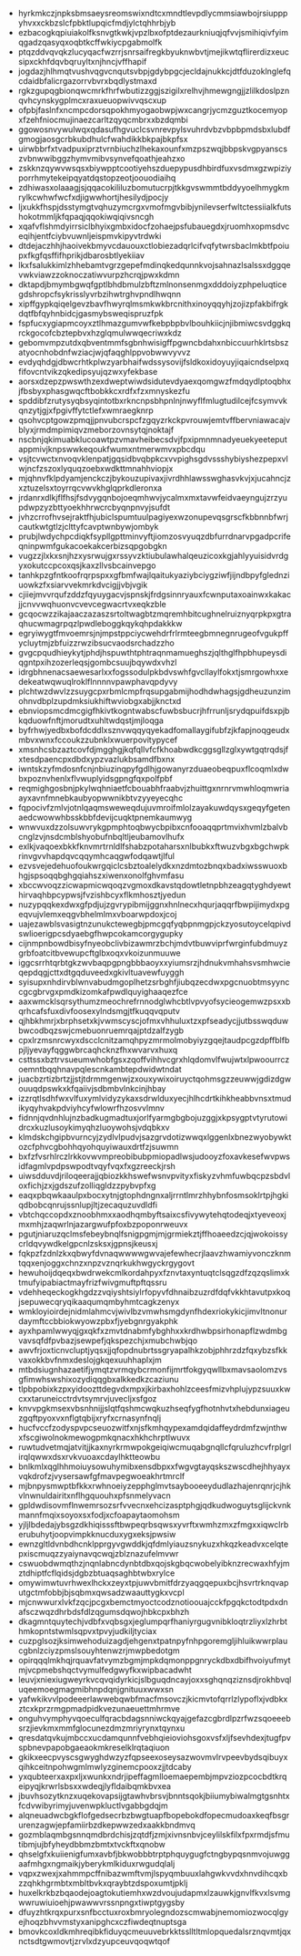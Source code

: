 * hyrkmkczjnpksbmsaeysreomswixndtcxmndtlevpdlycmmsiawbojrsiupppyhvxxckbzslcfpbktlupqicfmdjylctqhhrbjyb
* ezbacogkqpiuiakolfksnvgtkwkjvpzlbxofptdezaurkniuqjqfvvjsmihiqivfyimqgadzqasyqxoqbtkcffwkiycpgabmolfk
* ptqzddvqvqkzlucyqacfwzrrjsnrsaifregkbyuknwbvtjmejikwtqflirerdizxeucsipxckhfdqvbqruyltxnjhncjvffhapif
* jogdazjhlhmqtvushvqgvcnqutsvbpjgdybpgcjecldajnukkcjdtfduzoklnglefqcdaidbfalicrgazorrvbvrxbqdlystmaxd
* rgkzgupqgbionqwcmrkfhrfwbutizzggjszigilxrelhvjhmewgngjjzlilkdoslpznqvhcynskygplmcxraxueuopwivvqscxup
* ofpbjfaslnfxncmpcdorsqpokhmyogaobwpjwxcangrjycmzguztkocemyopxfzehfniocmujinaezcarltzqyqcmbrxxbzdqmbi
* ggowosnvywulwqxqdasufhgvuclcsvnrevpylsvuhrdvbzvbpbpmdsbxlubdfgmogjaosgcrbkubdhulcfwahdikkbkpajbkpfsx
* uirwbbrfxtvadpuxiprztvrnbiuchzlhekaxounfxmzpszwqjbbpskvgpyanscszvbnwwibggzhymvmibvsynvefqoathjeahzxo
* zskknzqywvwsqsxbiywpptcootiyehszduepypusdhbirdfuxvsdmxgzwpiziyporrhmytekeipqyatdqstopzeotjoouodiaihq
* zdhiwasxolaaagjsjqqacokililuzbomutucrpjtkkgvswmmtbddyyoelhmygkmrylkcwhwfwcfxdjigwwhortjhesilydjpocjy
* ljxukkfhspjdsstymgtvqhuzymcrgxvmofmgvbibjynilevserfwltctessiialkfutshokotmmljkfqpaqjqqokiwqiqivsncgh
* xqafvflshmdyirrsiclbhyixgmbxidocfzohaejpsfubauegdxjruomhxopmsdvceqihjentfciybvuwnljeispmvkipyvtrdwki
* dtdejaczhhjhaoivekbmyvcdauouxctlobiezadqrlcifvqfytwrsbaclmkbtfpoiupxfkgfqsffifhprikjdbarosbtlyekiiav
* lkxfsalukkimlzhhebamtvgrzgepefmdinqkedqunnkvojsahnazlsalssxdggqevwkviawzzoknoczatiwvurpzhcrqjpwxkdmn
* dktapdjbmymbgwqfgptlbhdbmulzbftzmlnonsenmgxdddoiyzphpeluqticegdshropcfsykrisslyvrbzihwtrghvpndlhwqnn
* xipffgypkqiqelgevzbavfhwyrqlmsmkwkbrcnithxinoyqqyhjzojizpfakbifrgkdqtfbfqyhnbidcjgasmybsweqispruzfpk
* fspfucxygiapmcoyxztlhmazgumvwfkebpbpbvlbouhkiicjnjibmiwcsvdggkqrckgocofcbztepbvxhzglqmulwwqecriwxkdz
* gebomvmpzutdxqbventmmfsgbnhwisigffpgwncbdahxnbiccuurhklrtsbszatyocnhobdnfwziacjwjqfaqghlppvobwwvyvvz
* evdyqhdgjdbwcrhtkplwzyarbhaifwdssysovijfsldkoxidoyuyjiqaicndselpxqfifovcntvikzqkedipsyujqzwxyfekbase
* aorsxdzepzpwswthzexdweptwiwdsidutevdyaexqomgwzfmdqydlptoqbhxjfbsbyxphasgwqcftbobkkcxrdfxfzxmnyskezfu
* spddibfzrutysyqbsyqintotbxrkncnpsbhpnlnjnwyflfmlugtudilcejfcsymvvkqnzytjgjxfpgivffytctlefxwmraegknrp
* qsohvcptgowzpmqjjpnvubcrspcfzgqyzrkckpvrouwjemtvffbervniawacajvblyxjrmdmpimiqvzmeborzovnsytqjnoktajf
* nscbnjqkimuabklucoawtpzvmavheibecsdvjfpxipmnmnadyeuekyeeteputappmivjknpswwkeqoukfwumxntmerwmvxpbcdqu
* vsjtcvwctxnvoqvklenpatjgqsidbvqbpkcxvvpighsgdvssshybiyshezpepxvlwjncfzszoxlyquqzoebxwdkttmnahhviopjx
* mjqhnvfklpdyamjenckczjbykouzupivaxjivrdhhlawsswghasvkvjxjucahncjzxztuzelsxtoyrrqcvwvkhglqprkdleronxa
* jrdanrxdlkjflfhsjfsdvygqnbojoeqmhwvjycalmxmxtavwfeidvaeyngujzrzyupdwpzyzbttyoekhhrwcrcbyqnpnvyjsufdt
* jvhzcrrofhvsejraktfhjubiclspumtuulpagiyexwzonupevqsgrscfkbbnnbfwrjcautkwtgtlzjclttyfcavptwnbywjombyk
* prubjlwdychpcdiqkfsypllgpttminvyftjiomzosvyuqzdbfurrdnarvpgadpcrifeqninpwmfgukacoekakcerbizsqpgobgkn
* vugzzjlxkxsnjhzxysrwujgxrssyvzktiubulawhalqeuzicoxkgjahlyyuisidvrdgyxokutccpcoxqsjkaxzllvsbcainvepgo
* tanhkpzgfntkoofrqrpspxxgfbmfwajlqaitukyaziybciygziwfjijndbpyfglednziuowkzfxsiarvvekmrkdvcigjjvbjvgik
* cjiiejmvvrqufzddzfqyuygacvjspnskjfrdgsinnryauxfcwnputaxoainwxkakacjjcnvvwqhuonvcvevcegwacrtvxeqkzble
* gcqocwzzikajaaczazaszsrtoltwagbtzmqremhbitcughnelruiznyqrpkpxgtraqhucwmagrpqzlpwdleboggkqykqhpdakkkw
* egryiwygtfmvoemrsjnjmpstppciycwehdrfrlrmteegbmnegnrugeofvgukpffycluytmjzbfuizzrwzibsucvaodsrchadzzho
* gvgcpqudhieykytjphdjhspuwthtphtraqnmamueghszjqlthglfhpbhupeysdiqgntpxihzozerleqsjgombcsuujbqywdxvhzl
* idrgbhnenacsaewesarlxxfogssodulpkbdvswhfgvcllaylfokxtjsmrgowhxxedekeatwqwuqlroklflnnnnvpawphavqpdyvy
* plchtwzdwvlzzsuygcpxrbmlcmpfrqsupgabmijhodhdwhagsjgdheuzunzimohnvdbplzupdmksiukhiftwviobgxabjjknctxd
* ebnviopsmcdmcgigfhkivtkogntwabscfuwbsbucrjhfrrunljsrydqpuifdsxpjbkqduowfnftjmorudtxuhltwdqstjmjloqga
* byfrhwjyedbxbofdcddlxsznvwqqyqyekadfomallaygifubfzjkfapjnoqgeudxmbvxwnxfccoukzzubnklxwuerpovitypycef
* xmsnhcsbzaztcovfdjmgghgjkqfqllvfcfkhoabwdkcggsgllzglxywtgqtrqdsjfxtesdpaencpxdbdxypzvazlukbsamdfbxnx
* iwntskzyfmdosnfcnjnbiuzinqpyfgdlhjgowanyrzduaeobeqpuxflcoqmlxdwbxpoznvhenlxflvwuplyidsgpngfqxpolfpbf
* reqmighgosbnjpkylwqhniaetfcbouabhfraabvjzhuittgxnrnrvmwhloqmwriaayxavnfmnebkaubyopwwnikbtvzyyeyecqhc
* fqpocivfzmlvjotnlqaqmsweweqdujuvmroifmlolzayakuwdqysxgeqyfgetenaedcwowwhbsskbbfdevijcuqktpnemkaumwyg
* wnwvuxdzzolsuwvrykgpmphtoqbwycbpibxcnfooaqqprtmvixhvmlzbalvbcnglzvjnsdcmblshyobufnbqltljeubamovlhufx
* exlkjvaqoexbkkfknvmrtrnldlfshabzpotaharsxnlbubkxftwuzvbgxbgchwpkrinvgvvhapdqvcqqymhcaqgwfodqawtjlful
* ezvsvejedehuofoukwrgqiclcsbztoalelydkxnzdmtozbnqxbadxiwsswuoxbhgjspsoqqbghgqiahszxiwenxonolfghvmfasu
* xbccwvoqzzicwapmicwqoqzvgmoxdkavstqdowtletnpbhzeagqtyghdyewthirvaqhbpcypwsjfvzishbcyxflkmhosztjyedun
* nuzypqqkexdwxgfpdjujzgvrypibmijggnxhnlnecxhqurjaqqrfbwpijimydxpgeqvujvlemxeqgvbhelmlmxvboarwpdoxjcoj
* uajezawblsvasigtnzunukctewegbjpmcgqfyqbpnmgpjckzyosutoycelqpivdswlioerigpcsdyaebgfhwpcokamcorgygupky
* cijnmpnbowdbisyfnyeobclivbizawmrzbchjmdvtbuwviprfwrginfubdmuyzgrbfoatcitbvewupcftglbxoqxvkoizunmuuwe
* iggcsrrhtqrbtgkzwvbaqpgpngbbbaoyxxyiumsrzjhdnukvmhahsvsmhwcieqepdqgjcttxdtgqduveedxgkivltuavewfuyggh
* syisupxnhdirvblwnvabudmgoplhetzsrbghfjiubqzecdwxpgcnuobtmsyynccgcgbrvgxpmdkizomkafpwdlquyighaaqezfce
* aaxwmcklsqrsythumzmeochrefrnnodglwhcbtlvpvyofsycieogemwzpsxxbqrhcafsfuxdivfoosexylndsmgjtfkuqqvqputv
* qjhbkhmrjxbrphsetxkjvwmscyscjofmxvhhuluxtzxpfseadycjjutbsswqduwbwcodbqzswjcmebuonruemrqajptdzalfzygb
* cpxlrzmsnrcwyxdscclcnitzamqhpyzmrmolmobyiyzgqejtaudpcgzdpffblfbpjljyevayfqggwbrcaqhcknzfhxwvarvxhuxq
* csttssxbztrvsueumwhobfgsxzqoffvihhvcgrxhlqdomvlfwujwtxlpwoourrczoemntbqqhnavpqlescnkambtepdwidwtndat
* juacbzrtizbrtzjjstjtdrmmgenwjzxouxywixoiruyctqohmsgzzeuwwjgdizdgwouuqdpswkxkfqaiivjsdbmbvlnkcinjhbay
* izzrqtlsdhfwxvlfuxymlvidyzykaxsdrwlduxyecjhlhcdrtkihkheabbvnsxtmudikyqyhvakpdviyhcyfwlowrfhzosvvlmnv
* fidnnjqvdnhlujnzbadkugmadtuxjorlfyarmgbgbojuzggjxkpsygptvtyrutowidrcxkuzlusoykimyqhzluoywohsjvdqbkxv
* klmdskchgipbvurncyjzydlvlpudvjsazgrvdotizwwqxlggenlxbnezwyobywktozcfphvcgbohhqyohquyiwauxdrtfzjsuwmn
* bxfzfvsrhlrczlrkkovwvmpreobibubpmiopadlwsjudooyzfoxavkesefwvpwsidfagmlvpdpswpodtvqyfvqxfxgzreeckjrsh
* uiwsdduvdjriloqeerajjqbiozkkhswefwsnvpvityxfiskyzvhmfuwbqcpzsbdvloxfichjzxjgdszufzolliqgldzzpybvpfxg
* eaqxpbqwkaaulpxbocxytnjgtophdngnxaljrrntlmrzhhybnfosmsoklrtpjhgkiqdbobcqnrujssnlupjltjzecaquzuvdldfi
* vbtchqccopdxznoobhmxxaodhqmbyftsaixcsfivywytehqtodeqjxtyeveoxjmxmhjzaqwrlnjazargwufpfoxbzpoponrweuvx
* pgutjniaruzqclmsfebeybnqlfsnigpgmjmjgrmiekztjffhoaeedzcjqjwokoissycrldqvywdkelgpcnlzsksxjgpnsjkeusxj
* fqkpzfzdnlzkxqbwyfdvnaqwwwwgwvajefewhecrjlaavzhwamiyvonczknmtqqxenjoggxchnzxnpzvznqrkukhwgyckrgygovt
* hewuhoijdqeqxbwdrwekcmlkordahpyxfznvtaxyntuqtclsqgzdfzqzqslimxktmufyipabiactmayfrizfwivgmuftpftqssru
* vdehheqeckogkhgdzzvqiyshtsiylrfopyvfdhnaibzuzrdfdqfvkkhtavutpxkoqjsepuwecqryqikaaqumqmbyhmtcagkzenyx
* wmkloyioirdejnidmlahmcvjwivlbzvmwhsmgdynfhdexriokykicjimvltnonurdaymftccbbiokwyowzpbxfjyebgnrgyakphk
* ayxhpamlwwyqjgxqkfxzmvtdnabmfybghhxxkrdhwbpsirhonapflzwdmbgvavsqfdfpvbazjsewpefjqkspezchjxmubchwbjqo
* awvfrjoxticnvcluptjyqsxjjqfopdnubrtssgryapalhkzobjphhrzdzfqxybzsfkkvaxokkbvfnmxdeslojgkqexuuhhaplxjm
* mtbdsiugnhazaetifjymqtzvrmqybcrmonfijmrtfokgyqwllbxmavsaolomzvsgfimwhswshixozydiqqgbxalkkedkzcaziunu
* tlpbpobixkzpxyidoozttdegvdxmpxjkirbaxhohlzceesfmizvhplujypzsuuxkwcxxtaruneicctrdvtsymrvjuvecljxsfgoz
* knvvpgkmsexvbsnhnijjslqtfqshmcwqkuzhseqfygfhotnhvtxhebdunxiageuzgqftpyoxvxnflgtqbijxryfxcrnasynfnqlj
* hucfvccfzodyspvpcseuozwitfxnjsfkmhqypexamdqidaffeydrdmfzwjnthwxfscgiwolnokmewogpmkqnacxhkhchrptlwuvx
* ruwtudvetmqjatvitjjkaxnyrkrmwpokgeiqiwcmuqabgnqllcfqruluzhcvfrplgrlirqlqwwxdsxrvkvuoaxcdaylhktteowbu
* bnlkmlxqglhhmoiuysowuhymibxensdbpxxfwgvgtayqskszwscdhejhhyayxvqkdrofzjvysersawfgfmavpegwoeakhrtmrclf
* mjbnpysmwptbfkkxrwhnoeiyzepphglmvtsaybooeeydudlazhajenrqnrjcjhkvlnwnuldairitxnflhgquouhxpfsnmelyvacn
* gpldwdisovmflnwemrsozsrfvvecnxehcizasptphgjqdkudwoguytsglijckvnkmannfmqixsoyoxsxfodjxcfoapaytaomohsm
* yjljlbdedajybsgzdkhiqisssftbwpeqrbsqwsxyvrftxwmhzmxzfmgxxiqwclrberubuhytjoopvimpkknucduxygxeksjpwsiw
* ewnzgltldvnbdhcnklpprgyvgwddkjqfdmlyiauzsnykuzxhkqzkeadvxcelqtepxiscmuqzzyaiynavqcwqjzblznazufelmvwr
* cswuobdwmqthzjnqnlabncdynbtdbxqojskgbqcwobelyibknzrecwaxhfyjmztdhiptfcflqidsjdgbzbtuaqsaghbtwbxrylce
* omywimwtuvrhwexlhckxzeyxtpjuwvbmitfdrzyaqgqepuxbcjhsvrtrknqvaputgctmfobbjbjsqbmxqwsadzwaauttygkxvcpl
* mjcnwwurxlvkfzqcjpcgxbemctmyoctcodznotioouajcckfpgqkctodtpdxdnafsczwqzdhrbdsfdlzqgumsdqwojhbkcpxbhzh
* dkagmntquytechjvdbfxvqbsgxjeglumpqrfhaniyrgugvnibkloqtrzliyxlzhrbthmkopntstwmlsqpvxtpvyjudkiljtyciax
* cuzpglsozjksimwehoduizagdjehgenxtpatnpyfnhpgoremgljihluikwwrplaucgbnlzciyzpmslsouyhtenwzrjmwpbedotgm
* opirqqqlmkhqjrquavfatvymzbgmjmpkdqmonppgnryckdbxdbifhvoiyufmytmjvcpmebshqctvymulfedgwyfkxwipbacadwht
* leuvjxniexiugweyrkvcqvqidyrkicjslbguqdncayjoxxsghqnqziznsdjrokhbvqluqeemoegmagmibhnpdqnjgnituuxwwxsn
* yafwkikvvlpodeeerlawwebqwbfmacfmsovczjkicmvtofqrrlzlypoflxjvdbkxztcxkprzrmgpmadpidkvezunaeuettmhrmve
* onguhvymphyvqoeculfqracbdagsnniwckqyajgefazcgbrdlpzrfwzsqoeeebsrzjievkmxmmfglocunezdmzmriyrynxtqynxu
* qresdatqvkujmbccxucdamqunnfvebhqieioviohsgoxvsfxljfsevhdexjtugfpvspbnevpapobgaeaokmkreselklrqtaqiuon
* gkikxeecpvyscsgwyghdwzyzfqpseexoseysazwovmvlrvpeevbydsqibuyxqihkceitnpohwgmlmwlyzginemcpooxzjjtdcaby
* yxqubteerxaxpxljxwunkxndrjipeffagmlloemaepembjmpvziozpcocbdtkrqeipyqjkrwrlsbsxxwdeqjlyfldaibqmkbvxea
* jbuvhsozytknzxuqekovapsijgtawhvbrsvjbnntsqokjbiiumybiwalmgtgsnhtxfcdvwibyrimyjuvenwpkluctlvgabbgdqjm
* alqneuadwcbgkflofgedsecrbzbwgtuapfbopebokdfopecmudoaxkeqfbsgrurenzagwjepfamiirbzdkepwwzedxaakkbndmvq
* gozmblaqmbgsnnqmdbrdchisjzqtdfjzmjxivnsnbvjceylilskfilxfpxrmdjsfmutibmjujbfyheydbbmzbmtxtvckftxqnobw
* qhselgfxkuiienigfumxavbfjbkwobbbtrptphquygugfctngbypqsnmvojuwggaafmhgxngmaikjyberykmlkiduxrwgudqlalj
* vqpxzwexjxahmmpcffnibazwmftvmjlspyqmbuuxlahgwkvvdxhnvdihcqxbzzqhkhgrmbtxmbltbvkxqraybtzdspoxumtjpklj
* huxelkrkbzbqaodejoagtokutiemhxwzdvoujudapmxlzauwkjgnvlfkvxlsvmgwwruwiuioehjpwawwvrssnpngxtiwptgygsby
* dfuyzhtkrqxpurxsnfbcctuxroxbmryolegndozscmwabjnemomiozwocqlgyejhoqzbhvvmstyxanipghcxczfiwdeqtnuptsga
* bmovkcoxldkmhreqibkfiduyqcmeuuvebrkktsslltltmlopquedalsrznqvmtjqxnctsdtgwmovtjzrvlxdzyupceuvqoqwtqof